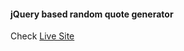 #### jQuery based random quote generator
Check [Live Site](https://pshegde123.github.io/random_quote_generator_jquery/)
